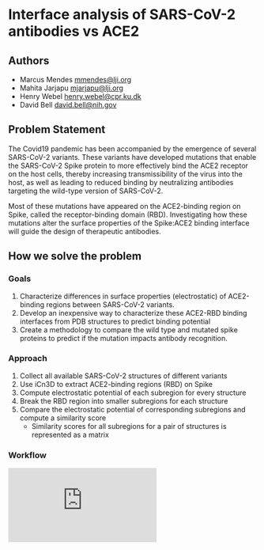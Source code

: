 # Interface analysis of SARS-CoV-2 antibodies vs ACE2

## Authors
- Marcus Mendes   mmendes@lji.org
- Mahita Jarjapu  mjarjapu@lji.org
- Henry Webel     henry.webel@cpr.ku.dk
- David Bell      david.bell@nih.gov

## Problem Statement

The Covid19 pandemic has been accompanied by the emergence of several SARS-CoV-2 variants. These variants have developed mutations that enable the SARS-CoV-2 Spike protein to more effectively bind the ACE2 receptor on the host cells, thereby increasing transmissibility of the virus into the host, as well as leading to reduced binding by neutralizing antibodies targeting the wild-type version of SARS-CoV-2.

Most of these mutations have appeared on the ACE2-binding region on Spike, called the receptor-binding domain (RBD). Investigating how these mutations alter the surface properties of the Spike:ACE2 binding interface will guide the design of therapeutic antibodies.

## How we solve the problem

### Goals
1. Characterize differences in surface properties (electrostatic) of ACE2-binding regions between SARS-CoV-2 variants.
2. Develop an inexpensive way to characterize these ACE2-RBD binding interfaces from PDB structures to predict binding potential
3. Create a methodology to compare the wild type and mutated spike proteins to predict if the mutation impacts antibody recognition.

### Approach
1. Collect all available SARS-CoV-2 structures of different variants 
2. Use iCn3D to extract ACE2-binding regions (RBD) on Spike
3. Compute electrostatic potential of each subregion for every structure
4. Break the RBD region into smaller subregions for each structure
5. Compare the electrostatic potential of corresponding subregions and compute a similarity score
   - Similarity scores  for all subregions for a pair of structures  is represented as a matrix 

### Workflow

![Interface flowchart](https://github.com/hackathonismb/Interface-analysis-of-SARS-CoV-2-antibodies-vs-ACE2.git/tree/main/images/flowchart.pdf?raw=true)


